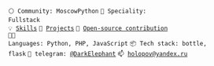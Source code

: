 <code>⚪ Community: MoscowPython</code>
<code>👷 Speciality: Fullstack</code><br>
<code>💡 [Skills](SKILLS.md)</code>
<code>🧻 [Projects](PROJECTS.md)</code>
<code>👀 [Open-source contribution](CONTRIBUTION.md)</code><br>
<code>🧑‍💻 Languages: Python, PHP, JavaScript</code>
<code>📦 Tech stack: bottle, flask</code>
<code>💬 telegram: [@DarkElephant](https://telegram.me/DarkElephant)</code>
<code>📫 [holopov@yandex.ru](mailto:holopov@yandex.ru)</code>
